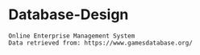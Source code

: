 # Database-Design
    Online Enterprise Management System
    Data retrieved from: https://www.gamesdatabase.org/
